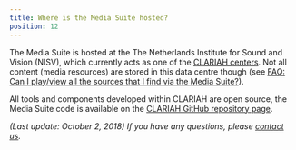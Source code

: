 ```yaml
---
title: Where is the Media Suite hosted?
position: 12
---
```


The Media Suite is hosted at the The Netherlands Institute for Sound and Vision (NISV), which currently acts as one of the [CLARIAH centers](https://www.clariah.nl/over/organisatie/centra). Not all content (media resources) are stored in this data centre though (see [FAQ: Can I play/view all the sources that I find via the Media Suite?](</documentation/faq/can-play-view>)).

All tools and components developed within CLARIAH are open source, the Media Suite code is available on the <a href="https://github.com/CLARIAH">CLARIAH GitHub repository page</a>. 



*(Last update: October 2, 2018)* *If you have any questions, please [contact us]( /contact ).*